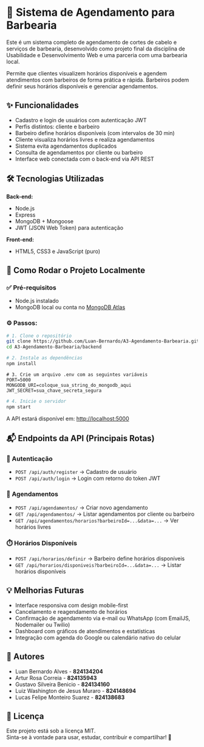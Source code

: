 # 💈 Sistema de Agendamento para Barbearia

Este é um sistema completo de agendamento de cortes de cabelo e serviços de barbearia, desenvolvido como projeto final da disciplina de Usabilidade e Desenvolvimento Web e uma parceria com uma barbearia local.

Permite que clientes visualizem horários disponíveis e agendem atendimentos com barbeiros de forma prática e rápida. Barbeiros podem definir seus horários disponíveis e gerenciar agendamentos.

## ✨ Funcionalidades

- Cadastro e login de usuários com autenticação JWT
- Perfis distintos: cliente e barbeiro
- Barbeiro define horários disponíveis (com intervalos de 30 min)
- Cliente visualiza horários livres e realiza agendamentos
- Sistema evita agendamentos duplicados
- Consulta de agendamentos por cliente ou barbeiro
- Interface web conectada com o back-end via API REST

## 🛠️ Tecnologias Utilizadas

**Back-end:**
- Node.js
- Express
- MongoDB + Mongoose
- JWT (JSON Web Token) para autenticação

**Front-end:**
- HTML5, CSS3 e JavaScript (puro)

## 🚀 Como Rodar o Projeto Localmente

### ✅ Pré-requisitos

- Node.js instalado
- MongoDB local ou conta no [MongoDB Atlas](https://www.mongodb.com/cloud/atlas)

### ⚙️ Passos:

```bash
# 1. Clone o repositório
git clone https://github.com/Luan-Bernardo/A3-Agendamento-Barbearia.git
cd A3-Agendamento-Barbearia/backend
```

```bash
# 2. Instale as dependências
npm install
```

```env
# 3. Crie um arquivo .env com as seguintes variáveis
PORT=5000
MONGODB_URI=coloque_sua_string_do_mongodb_aqui
JWT_SECRET=sua_chave_secreta_segura
```

```bash
# 4. Inicie o servidor
npm start
```

A API estará disponível em: [http://localhost:5000](http://localhost:5000)

## 📬 Endpoints da API (Principais Rotas)

### 🔐 Autenticação

- `POST /api/auth/register` → Cadastro de usuário
- `POST /api/auth/login` → Login com retorno do token JWT

### 📅 Agendamentos

- `POST /api/agendamentos/` → Criar novo agendamento
- `GET /api/agendamentos/` → Listar agendamentos por cliente ou barbeiro
- `GET /api/agendamentos/horarios?barbeiroId=...&data=...` → Ver horários livres

### ⏱️ Horários Disponíveis

- `POST /api/horarios/definir` → Barbeiro define horários disponíveis
- `GET /api/horarios/disponiveis?barbeiroId=...&data=...` → Listar horários disponíveis

## 💡 Melhorias Futuras

- Interface responsiva com design mobile-first
- Cancelamento e reagendamento de horários
- Confirmação de agendamento via e-mail ou WhatsApp (com EmailJS, Nodemailer ou Twilio)
- Dashboard com gráficos de atendimentos e estatísticas
- Integração com agenda do Google ou calendário nativo do celular

## 👤 Autores

- Luan Bernardo Alves - **824134204**
- Artur Rosa Correia - **824135943**
- Gustavo Silveira Benicio - **824134160**
- Luiz Washington de Jesus Muraro - **824148694**
- Lucas Felipe Monteiro Suarez - **824138683**


## 📄 Licença

Este projeto está sob a licença MIT.  
Sinta-se à vontade para usar, estudar, contribuir e compartilhar! 🚀
